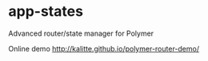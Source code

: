 # app-states
Advanced router/state manager for Polymer

Online demo http://kalitte.github.io/polymer-router-demo/
